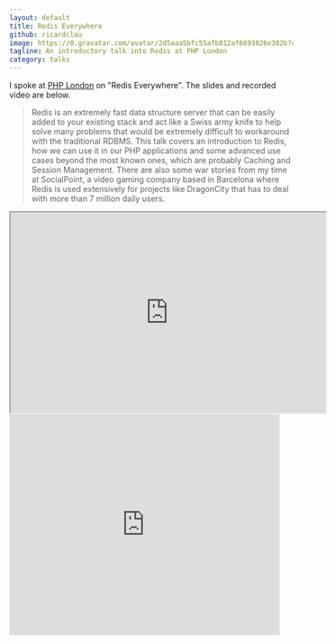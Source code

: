 ```yaml
---
layout: default
title: Redis Everywhere
github: ricardclau
image: https://0.gravatar.com/avatar/2d5aaa5bfc55afb812af6693826e382b?d=https%3A%2F%2Fidenticons.github.com%2Fe17eb54606c860a9f71e131cc5c71da6.png
tagline: An introductory talk into Redis at PHP London
category: talks
---
```

I spoke at [PHP London](http://www.meetup.com/phplondon/events/70634232/) on "Redis Everywhere". The slides and recorded video are below.

>Redis is an extremely fast data structure server that can be easily added to your existing stack and act like a Swiss army knife to help solve many problems that would be extremely difficult to workaround with the traditional RDBMS. This talk covers an introduction to Redis, how we can use it in our PHP applications and some advanced use cases beyond the most known ones, which are probably Caching and Session Management. There are also some war stories from my time at SocialPoint, a video gaming company based in Barcelona where Redis is used extensively for projects like DragonCity that has to deal with more than 7 million daily users. 

<iframe src="http://www.slideshare.net/slideshow/embed_code/24861666" width="560" height="356" allowfullscreen="true"> </iframe>

<iframe width="480" height="392" src="http://www.ustream.tv/embed/recorded/36696911?v=3&amp;wmode=direct" scrolling="no" frameborder="0" style="border: 0px none transparent;"> </iframe>
